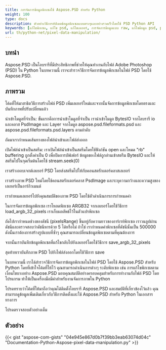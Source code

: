 ```yaml
---
title: การจัดการข้อมูลพิกเซลใช้ Aspose.PSD สำหรับ Python
weight: 100
type: docs
description: ตัวอย่างวิธีการอัปเดตข้อมูลพิกเซลแบบตรงๆและอย่างรวดเร็วโดยใช้ PSD Python API
keywords: [แก้ไขพิกเซล, แก้ไข psd, แก้ไขเลเยอร์, การจัดการข้อมูลแบบ raw, แก้ไขข้อมูล psd, psd api, python, ตัวอย่างโค้ด]
url: th/python-net/pixel-data-manipulation/
---
```


## **บทนำ**
Aspose.PSD เป็นไลบรารีที่มีประสิทธิภาพที่ช่วยให้คุณทำงานกับไฟล์ Adobe Photoshop (PSD) ใน Python ในบทความนี้ เราจะสำรวจวิธีการจัดการข้อมูลพิกเซลในไฟล์ PSD โดยใช้ Aspose.PSD.

## **ภาพรวม**
โค้ดที่ให้มาสาธิตวิธีการสร้างไฟล์ PSD เพิ่มเลเยอร์ใหม่และจากนั้นจัดการข้อมูลพิกเซลโดยตรงและบันทึกภาพที่ปรับเปลี่ยนแล้ว

นำเข้าโมดูลที่จำเป็น: ขั้นแรกคือการนำเข้าโมดูลที่จำเป็น เรานำเข้าโมดูล BytesIO จากไลบรารี io และคลาส PsdImage และ Layer จากโมดูล aspose.psd.fileformats.psd และ aspose.psd.fileformats.psd.layers ตามลำดับ

ถัดมาเรากำหนดเส้นทางของไฟล์นำเข้าและไฟล์ส่งออก

เปิดไฟล์นำเข้าเป็นสตรีม: เราเปิดไฟล์นำเข้าเป็นสตรีมโดยใช้ฟังก์ชัน open และโหมด "rb" buffering ถูกตั้งค่าเป็น 0 เพื่อปิดการบัฟเฟอร์ ข้อมูลของไฟล์ถูกอ่านเข้าสตรีม BytesIO และให้สตรีมไปในจุดเริ่มต้นโดยใช้ stream.seek(0)

เราสร้างออบเจกต์เลเยอร์ PSD โดยส่งสตรีมไปให้กับคอนสตรักเตอร์คลาสเลเยอร์

เราสร้างภาพ PSD ใหม่โดยใช้คอนสตรักเตอร์คลาส PsdImage และระบุความกว้างและความสูงของเลเยอร์เป็นอาร์กิวเมนต์

เรากำหนดเลเยอร์ไปยังคุณสมบัติของภาพ PSD โดยใช้ตัวดำเนินการการกำหนดค่า

ในการจัดการข้อมูลพิกเซล เราโหลดพิกเซล ARGB32 จากเลเยอร์โดยใช้วิธีการ load_argb_32_pixels เราเก็บผลลัพธ์ไว้ในตัวแปรพิกเซล

ถัดไปเรากำหนดช่วงของดัชนี (pixelsRange) ขึ้นอยู่กับความยาวของอาร์เรย์พิกเซล เราวนลูปผ่านดัชนีและตรวจสอบว่าดัชนีหารด้วย 5 ได้หรือไม่ ถ้าใช่ เรากำหนดค่าพิกเซลที่ดัชนีนั้นเป็น 500000 ดังนั้นเราต้องการสร้างรูปแบบที่ซ้ำๆ คุณสามารถเปลี่ยนข้อมูลพิกเซลตามที่คุณต้องการ

จากนั้นเราบันทึกข้อมูลพิกเซลที่แก้ไขกลับไปยังเลเยอร์โดยใช้วิธีการ save_argb_32_pixels

สุดท้ายเราบันทึกภาพ PSD ไปยังไฟล์ส่งออกโดยใช้วิธีการ save

ในบทความนี้ เราได้สำรวจวิธีการจัดการข้อมูลพิกเซลในไฟล์ PSD โดยใช้ Aspose.PSD สำหรับ Python โดยที่เข้าใจโค้ดที่ให้ไว้ คุณสามารถดำเนินการต่างๆ ระดับพิกเซล เช่น การแก้ไขพิกเซลตามเงื่อนไขบางอย่าง Aspose.PSD มอบคุณสมบัติอย่างครอบคลุมสำหรับการทำงานกับไฟล์ PSD โดยโปรแกรม ทำให้เป็นเครื่องมือมีค่าสำหรับงานจัดการภาพใน Python

โปรดทราบว่าโค้ดที่ให้มาถือว่าคุณได้ติดตั้งไลบรารี Aspose.PSD และสมบัติที่เกี่ยวข้องไว้แล้ว คุณสามารถดูข้อมูลเพิ่มเติมเกี่ยวกับวิธีการติดตั้งและใช้ Aspose.PSD สำหรับ Python ในเอกสารทางการ

โปรดตรวจสอบตัวอย่างเต็ม

## **ตัวอย่าง**
{{< gist "aspose-com-gists" "04e945e867d0b7f39bb3eab63074d04c" "Documentation-Python-Aspose-pixel-data-manipulation.py" >}}
